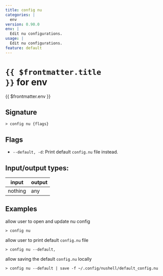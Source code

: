 ```yaml
---
title: config nu
categories: |
  env
version: 0.90.0
env: |
  Edit nu configurations.
usage: |
  Edit nu configurations.
feature: default
---
```


<!-- This file is automatically generated. Please edit the command in https://github.com/nushell/nushell instead. -->

# <code>{{ $frontmatter.title }}</code> for env

<div class='command-title'>{{ $frontmatter.env }}</div>

## Signature

`> config nu {flags} `

## Flags

- `--default, -d`: Print default `config.nu` file instead.

## Input/output types:

| input   | output |
| ------- | ------ |
| nothing | any    |

## Examples

allow user to open and update nu config

```nu
> config nu

```

allow user to print default `config.nu` file

```nu
> config nu --default,

```

allow saving the default `config.nu` locally

```nu
> config nu --default | save -f ~/.config/nushell/default_config.nu

```
